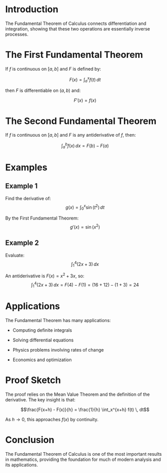 Introduction
============

The Fundamental Theorem of Calculus connects differentiation and
integration, showing that these two operations are essentially inverse
processes.

The First Fundamental Theorem
=============================

If $f$ is continuous on $[a,b]$ and $F$ is defined by:

$$F(x) = \int_a^x f(t) \, dt$$

then $F$ is differentiable on $(a,b)$ and:

$$F'(x) = f(x)$$

The Second Fundamental Theorem
==============================

If $f$ is continuous on $[a,b]$ and $F$ is any antiderivative of $f$,
then:

$$\int_a^b f(x) \, dx = F(b) - F(a)$$

Examples
========

Example 1
---------

Find the derivative of: $$g(x) = \int_0^x \sin(t^2) \, dt$$

By the First Fundamental Theorem: $$g'(x) = \sin(x^2)$$

Example 2
---------

Evaluate: $$\int_1^4 (2x + 3) \, dx$$

An antiderivative is $F(x) = x^2 + 3x$, so:
$$\int_1^4 (2x + 3) \, dx = F(4) - F(1) = (16 + 12) - (1 + 3) = 24$$

Applications
============

The Fundamental Theorem has many applications:

-   Computing definite integrals

-   Solving differential equations

-   Physics problems involving rates of change

-   Economics and optimization

Proof Sketch
============

The proof relies on the Mean Value Theorem and the definition of the
derivative. The key insight is that:

$$\frac{F(x+h) - F(x)}{h} = \frac{1}{h} \int_x^{x+h} f(t) \, dt$$

As $h \to 0$, this approaches $f(x)$ by continuity.

Conclusion
==========

The Fundamental Theorem of Calculus is one of the most important results
in mathematics, providing the foundation for much of modern analysis and
its applications.
